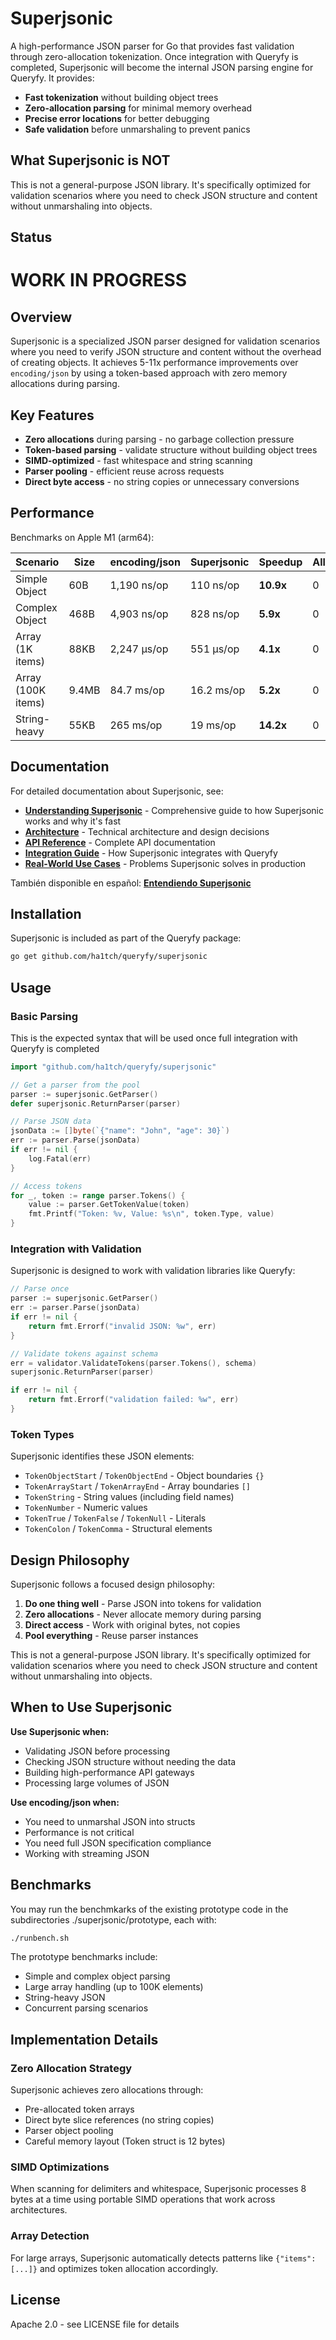 # Superjsonic

A high-performance JSON parser for Go that provides fast validation through zero-allocation tokenization.
Once integration with Queryfy is completed, Superjsonic will become the internal JSON parsing engine for Queryfy. 
It provides:
- **Fast tokenization** without building object trees
- **Zero-allocation parsing** for minimal memory overhead  
- **Precise error locations** for better debugging
- **Safe validation** before unmarshaling to prevent panics

## What Superjsonic is NOT
This is not a general-purpose JSON library. It's specifically optimized for validation scenarios where you need to check JSON structure and content without unmarshaling into objects.

## Status
# WORK IN PROGRESS

## Overview

Superjsonic is a specialized JSON parser designed for validation scenarios where you need to verify JSON structure and content without the overhead of creating objects. It achieves 5-11x performance improvements over `encoding/json` by using a token-based approach with zero memory allocations during parsing.

## Key Features

- **Zero allocations** during parsing - no garbage collection pressure
- **Token-based parsing** - validate structure without building object trees
- **SIMD-optimized** - fast whitespace and string scanning
- **Parser pooling** - efficient reuse across requests
- **Direct byte access** - no string copies or unnecessary conversions

## Performance

Benchmarks on Apple M1 (arm64):

| Scenario | Size | encoding/json | Superjsonic | Speedup | Allocations |
|----------|------|---------------|-------------|---------|-------------|
| Simple Object | 60B | 1,190 ns/op | 110 ns/op | **10.9x** | 0 |
| Complex Object | 468B | 4,903 ns/op | 828 ns/op | **5.9x** | 0 |
| Array (1K items) | 88KB | 2,247 µs/op | 551 µs/op | **4.1x** | 0 |
| Array (100K items) | 9.4MB | 84.7 ms/op | 16.2 ms/op | **5.2x** | 0 |
| String-heavy | 55KB | 265 ms/op | 19 ms/op | **14.2x** | 0 |


## Documentation

For detailed documentation about Superjsonic, see:

- **[Understanding Superjsonic](https://github.com/ha1tch/queryfy/blob/main/superjsonic/doc/superjsonic-01-understanding-EN.md)** - Comprehensive guide to how Superjsonic works and why it's fast
- **[Architecture](https://github.com/ha1tch/queryfy/blob/main/superjsonic/doc/superjsonic-02-architecture.md)** - Technical architecture and design decisions
- **[API Reference](https://github.com/ha1tch/queryfy/blob/main/superjsonic/doc/superjsonic-03-api.md)** - Complete API documentation
- **[Integration Guide](https://github.com/ha1tch/queryfy/blob/main/superjsonic/doc/superjsonic-05-integration-with-queryfy.md)** - How Superjsonic integrates with Queryfy
- **[Real-World Use Cases](https://github.com/ha1tch/queryfy/blob/main/superjsonic/doc/superjsonic-06-real-world-problems.md)** - Problems Superjsonic solves in production

También disponible en español: **[Entendiendo Superjsonic](https://github.com/ha1tch/queryfy/blob/main/superjsonic/doc/superjsonic-01-understanding-ES.md)**

## Installation

Superjsonic is included as part of the Queryfy package:

```bash
go get github.com/ha1tch/queryfy/superjsonic
```

## Usage

### Basic Parsing
This is the expected syntax that will be used once full integration with Queryfy is completed

```go
import "github.com/ha1tch/queryfy/superjsonic"

// Get a parser from the pool
parser := superjsonic.GetParser()
defer superjsonic.ReturnParser(parser)

// Parse JSON data
jsonData := []byte(`{"name": "John", "age": 30}`)
err := parser.Parse(jsonData)
if err != nil {
    log.Fatal(err)
}

// Access tokens
for _, token := range parser.Tokens() {
    value := parser.GetTokenValue(token)
    fmt.Printf("Token: %v, Value: %s\n", token.Type, value)
}
```

### Integration with Validation

Superjsonic is designed to work with validation libraries like Queryfy:

```go
// Parse once
parser := superjsonic.GetParser()
err := parser.Parse(jsonData)
if err != nil {
    return fmt.Errorf("invalid JSON: %w", err)
}

// Validate tokens against schema
err = validator.ValidateTokens(parser.Tokens(), schema)
superjsonic.ReturnParser(parser)

if err != nil {
    return fmt.Errorf("validation failed: %w", err)
}
```

### Token Types

Superjsonic identifies these JSON elements:

- `TokenObjectStart` / `TokenObjectEnd` - Object boundaries `{}`
- `TokenArrayStart` / `TokenArrayEnd` - Array boundaries `[]`
- `TokenString` - String values (including field names)
- `TokenNumber` - Numeric values
- `TokenTrue` / `TokenFalse` / `TokenNull` - Literals
- `TokenColon` / `TokenComma` - Structural elements

## Design Philosophy

Superjsonic follows a focused design philosophy:

1. **Do one thing well** - Parse JSON into tokens for validation
2. **Zero allocations** - Never allocate memory during parsing
3. **Direct access** - Work with original bytes, not copies
4. **Pool everything** - Reuse parser instances

This is not a general-purpose JSON library. It's specifically optimized for validation scenarios where you need to check JSON structure and content without unmarshaling into objects.

## When to Use Superjsonic

**Use Superjsonic when:**
- Validating JSON before processing
- Checking JSON structure without needing the data
- Building high-performance API gateways
- Processing large volumes of JSON

**Use encoding/json when:**
- You need to unmarshal JSON into structs
- Performance is not critical
- You need full JSON specification compliance
- Working with streaming JSON

## Benchmarks

You may run the benchmkarks of the existing prototype code in the subdirectories ./superjsonic/prototype, each with:

```bash
./runbench.sh
```

The prototype benchmarks include:
- Simple and complex object parsing
- Large array handling (up to 100K elements)
- String-heavy JSON
- Concurrent parsing scenarios

## Implementation Details

### Zero Allocation Strategy

Superjsonic achieves zero allocations through:
- Pre-allocated token arrays
- Direct byte slice references (no string copies)
- Parser object pooling
- Careful memory layout (Token struct is 12 bytes)

### SIMD Optimizations

When scanning for delimiters and whitespace, Superjsonic processes 8 bytes at a time using portable SIMD operations that work across architectures.

### Array Detection

For large arrays, Superjsonic automatically detects patterns like `{"items":[...]}` and optimizes token allocation accordingly.

## License

Apache 2.0 - see LICENSE file for details

